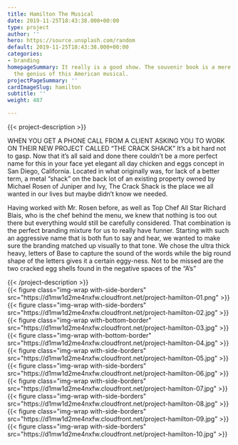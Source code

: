 ```yaml
---
title: Hamilton The Musical
date: 2019-11-25T18:43:38.000+00:00
type: project
author: ''
hero: https://source.unsplash.com/random
default: 2019-11-25T18:43:38.000+00:00
categories:
- branding
homepageSummary: It really is a good show. The souvenir book is a mere glimpse into
  the genius of this American musical.
projectPageSummary: ''
cardImageSlug: hamilton
subtitle: ''
weight: 487

---
```

{{< project-description >}}
<p>WHEN YOU GET A PHONE CALL FROM A CLIENT ASKING YOU TO WORK ON THEIR NEW PROJECT CALLED “THE CRACK SHACK” It’s a bit hard not to gasp. Now that it’s all said and done there couldn’t be a more perfect name for this in your face yet elegant all day chicken and eggs concept in San Diego, California. Located in what originally was, for lack of a better term, a metal “shack” on the back lot of an existing property owned by Michael Rosen of Juniper and Ivy, The Crack Shack is the place we all wanted in our lives but maybe didn’t know we needed.</p>
<p>Having worked with Mr. Rosen before, as well as Top Chef All Star Richard Blais, who is the chef behind the menu, we knew that nothing is too out there but everything would still be carefully considered. That combination is the perfect branding mixture for us to really have funner. Starting with such an aggressive name that is both fun to say and hear, we wanted to make sure the branding matched up visually to that tone. We chose the ultra thick heavy, letters of Base to capture the sound of the words while the big round shape of the letters gives it a certain eggy-ness. Not to be missed are the two cracked egg shells found in the negative spaces of the “A’s”</p>
{{< /project-description >}}

<div class="project-item">
{{< figure class="img-wrap with-side-borders" src="https://d1mw1d2me4nxfw.cloudfront.net/project-hamilton-01.png" >}} 
{{< figure class="img-wrap with-side-borders" src="https://d1mw1d2me4nxfw.cloudfront.net/project-hamilton-02.jpg" >}} 
{{< figure class="img-wrap with-bottom-border" src="https://d1mw1d2me4nxfw.cloudfront.net/project-hamilton-03.jpg" >}}
{{< figure class="img-wrap with-bottom-border" src="https://d1mw1d2me4nxfw.cloudfront.net/project-hamilton-04.jpg" >}}
{{< figure class="img-wrap with-side-borders" src="https://d1mw1d2me4nxfw.cloudfront.net/project-hamilton-05.jpg" >}}
{{< figure class="img-wrap with-side-borders" src="https://d1mw1d2me4nxfw.cloudfront.net/project-hamilton-06.jpg" >}}
{{< figure class="img-wrap with-side-borders" src="https://d1mw1d2me4nxfw.cloudfront.net/project-hamilton-07.jpg" >}}
{{< figure class="img-wrap with-side-borders" src="https://d1mw1d2me4nxfw.cloudfront.net/project-hamilton-08.jpg" >}}
{{< figure class="img-wrap with-side-borders" src="https://d1mw1d2me4nxfw.cloudfront.net/project-hamilton-09.jpg" >}}
{{< figure class="img-wrap with-side-borders" src="https://d1mw1d2me4nxfw.cloudfront.net/project-hamilton-10.jpg" >}} 
</div>